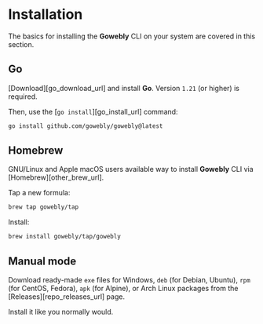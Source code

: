 # Installation

The basics for installing the **Gowebly** CLI on your system are covered in this section.

## Go

[Download][go_download_url] and install **Go**. Version `1.21` (or higher) is required.

Then, use the [`go install`][go_install_url] command:

``` bash
go install github.com/gowebly/gowebly@latest
```

## Homebrew

GNU/Linux and Apple macOS users available way to install **Gowebly** CLI via [Homebrew][other_brew_url].

Tap a new formula:

``` bash
brew tap gowebly/tap
```

Install:

``` bash
brew install gowebly/tap/gowebly
```

## Manual mode

Download ready-made `exe` files for Windows, `deb` (for Debian, Ubuntu), `rpm` (for CentOS, Fedora), `apk` (for Alpine), or Arch Linux packages from the [Releases][repo_releases_url] page.

Install it like you normally would.

<!--@include: ../../parts/links.md-->